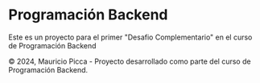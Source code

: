
# Programación Backend

Este es un proyecto para el primer "Desafio Complementario" en el curso de Programación Backend






© 2024, Mauricio Picca - Proyecto desarrollado como parte del curso de Programación Backend.    